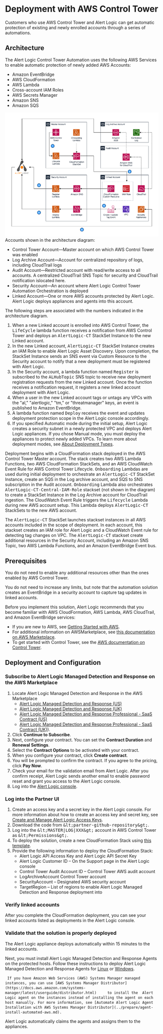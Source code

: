 # Deployment with AWS Control Tower

Customers who use AWS Control Tower and Alert Logic can get automatic protection of existing and newly enrolled accounts through a series of automations.

## Architecture

The Alert Logic Control Tower Automation uses the following AWS Services to enable automatic protection of newly added AWS Accounts:

* Amazon EventBridge
* AWS CloudFormation
* AWS Lambda
* Cross-account IAM Roles
* AWS Secrets Manager
* Amazon SNS
* Amazon SQS

![](../Resources/Images/control-tower-arch.png)
Accounts shown in the architecture diagram:

* Control Tower Account—Master account on which AWS Control Tower was enabled
* Log Archive Account—Account for centralized repository of logs, including CloudTrail logs
* Audit Account—Restricted account with read/write access to all accounts. A centralized CloudTrail SNS Topic for security and CloudTrail notification islocated here.
* Security Account—An account where Alert Logic Control Tower Automation Orchestration is deployed
* Linked Account—One or more AWS accounts protected by Alert Logic. Alert Logic deploys appliances and agents into this account.

The following steps are associated with the numbers indicated in the architecture diagram.

1. When a new Linked account is enrolled into AWS Control Tower, the <kbd>LifeCycle</kbd> lambda function receives a notification from AWS Control Tower and deploys an <kbd>AlertLogic-CT</kbd> StackSet Instance to the new Linked account.
2. In the new Linked account, <kbd>AlertLogic-CT</kbd> StackSet Instance creates an IAM Role to enable Alert Logic Asset Discovery. Upon completion, the StackSet Instance  sends an SNS event via Custom Resource to the Security account to notify that a new deployment must be registered with Alert Logic.
3. In the Security account, a lambda function named <kbd>Register</kbd> is subscribed to the <kbd>ALHubTopic</kbd> SNS topic to receive new deployment registration requests from the new Linked account. Once the function receives a notification request, it registers a new linked account deployment with Alert Logic.
4. When a user in the new Linked account tags or untags any VPCs with the "al," "alertlogic," "tm," or "threatmanager" keys, an event is published to Amazon EventBridge.
5. A lambda function named <kbd>Deploy</kbd> receives the event and updates deployment protection scope in the Alert Logic console accordingly.
6. If you specified Automatic mode during the initial setup, Alert Logic creates a security subnet in a newly protected VPC and deploys Alert Logic appliances. If you chose Manual mode, you must deploy the appliances to protect newly added VPCs. To learn more about deployment modes, see [About  Deployment Types](../get-started/about-deployment-types.md).

Deployment begins with a CloudFormation stack deployed in the AWS Control Tower Master account. The stack creates two AWS Lambda Functions, two AWS CloudFormation StackSets, and an AWS CloudWatch Event Rule for AWS Control Tower Lifecycle. <kbd>Onboarding</kbd> Lambdas are used during initial deployment to orchestrate an <kbd>AlertLogic-CT</kbd> StackSet Instance, create an SQS in the Log archive account, and SQS to SNS subscription in the Audit account. <kbd>Onboarding</kbd> Lambda also orchestrates <kbd>AlertLogic-CT-Central-IAM-Role</kbd> stackset (not shown in the diagram) to create a StackSet Instance  in the Log Archive account for CloudTrail ingestion. The CloudWatch Event Rule triggers the <kbd>Lifecycle</kbd> Lambda   during new AWS account setup. This Lambda deploys <kbd>AlertLogic-CT</kbd> StackSets to the new AWS account.

The <kbd>AlertLogic-CT</kbd> StackSet launches stackset instances in all AWS accounts included in the scope of deployment. In each account, this stackset creates an IAM role for Alert Logic and a CloudWatch Event rule for detecting tag changes on VPC.  The <kbd>AlertLogic-CT</kbd> stackset create additional resources in the Security Account, including an Amazon SNS Topic,  two AWS Lambda Functions, and an Amazon EventBridge Event bus.

## Prerequisites

You do not need to enable any additional resources other than the ones enabled by AWS Control Tower.

You do not need to increase any limits, but note that the automation solution creates an EventBridge in a security account to capture tag updates in linked accounts.

Before you implement this solution, Alert Logic recommends that you become familiar with AWS CloudFormation, AWS Lambda, AWS CloudTrail, and Amazon EventBridge services:

* If you are new to AWS, see [Getting Started with AWS](https://aws.amazon.com/getting-started/).
* For additional information on AWSMarketplace, see [this documentation on AWS Marketplace](https://aws.amazon.com/marketplace/help/about-us?ref_=footer_nav_about_aws_marketplace).
* To get started with Control Tower, see the [AWS documentation on Control Tower](https://docs.aws.amazon.com/controltower/latest/userguide/getting-started-with-control-tower.html).

## Deployment and Configuration

### Subscribe to Alert Logic Managed Detection and Response on the AWS Marketplace

1. Locate Alert Logic Managed Detection and Response in the AWS Marketplace
   * [Alert Logic Managed Detection and Response (US)](https://aws.amazon.com/marketplace/pp/B07K2J16QH?ref_=beagle)
   * [Alert Logic Managed Detection and Response (UK)](https://aws.amazon.com/marketplace/pp/B07KJMQN6X?ref_=beagle)
   * [Alert Logic Managed Detection and Response Professional - SaaS Contract (US)](https://aws.amazon.com/marketplace/pp/B07S64BX2Q?ref_=beagle)
   * [Alert Logic Managed Detection and Response Professional - SaaS Contract (UK)](https://aws.amazon.com/marketplace/pp/B07SB6P6N7?ref_=beagle)).
3. Click **Continue to Subscribe**.
4. Next, configure your contract. You can set the **Contract Duration** and **Renewal Settings**.
5. Select the **Contract Options** to be activated with your contract.
6. When you configure your contract, click **Create contract**.
7. You will be prompted to confirm the contract. If you agree to the pricing, click **Pay Now**.
8. Check your email for the validation email from Alert Logic. After you confirm receipt, Alert Logic sends another email to enable password reset and grant you access to the Alert Logic console.
9. Log into the [Alert Logic console](https://console.account.alertlogic.com/#/login).

### Log into the Partner UI				

1. Create  an access key and a secret key in the Alert Logic console. For more information about how to create an access key and secret key, see [Create and Manage Alert Logic Access Keys](https://docs.alertlogic.com/prepare/access-key-management.htm).
2. Download the code from <kbd>&amp;lt;partner-github-repository&amp;gt;</kbd>.
3. Log into the <kbd>&amp;lt;MASTER|LOG|XXX&amp;gt;</kbd> account in AWS Control Tower as <kbd>&amp;lt;Permissions&amp;gt;</kbd>.
4. To deploy the solution, create a new CloudFormation Stack using [this template](https://s3.amazonaws.com/alertlogic-public-repo.us-east-1/templates/ct-al-master-onboarding.yaml).
5. Provide the following information to deploy the CloudFormation Stack:
   * Alert Logic API Access Key and Alert Logic API Secret Key
   * Alert Logic Customer ID –  On the Support page in the Alert Logic console
   * Control Tower Audit Account ID – Control Tower AWS audit account
   * LogArchiveAccount  Control Tower  account
   * SecurityAccount – Designated AWS security account
   * TargetRegion – List of regions to enable Alert Logic Managed Detection and Response deployment into

### Verify linked accounts

After you complete the CloudFormation deployment, you can see your linked accounts listed as deployments in the Alert Logic console.

### Validate that the solution is properly deployed

The Alert Logic appliance deploys automatically within 15 minutes to the linked accounts.

Next, you must install  Alert Logic Managed Detection and Response Agents on the protected hosts. Follow these instructions to deploy Alert Logic Managed Detection and Response Agents for [Linux](../prepare/alert-logic-agent-linux.md) or [Windows](../prepare/alert-logic-agent-windows.md).

     If you have Amazon Web Services (AWS) Systems Manager managed instances, you can use [AWS Systems Manager Distributor](https://docs.aws.amazon.com/systems-manager/latest/userguide/distributor.html)     to install the  Alert Logic agent on the instances instead of installing the agent on each host manually. For more information, see [Automate Alert Logic Agent Installation with AWS Systems Manager Distributor](../prepare/agent-install-automated-aws.md).    
Alert Logic automatically claims the agents and assigns them to the appliances.
